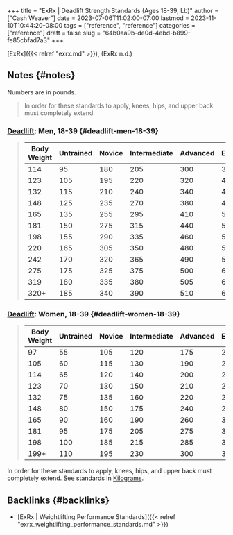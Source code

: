 +++
title = "ExRx | Deadlift Strength Standards (Ages 18-39, Lb)"
author = ["Cash Weaver"]
date = 2023-07-06T11:02:00-07:00
lastmod = 2023-11-10T10:44:20-08:00
tags = ["reference", "reference"]
categories = ["reference"]
draft = false
slug = "64b0aa9b-de0d-4ebd-b899-fe85cbfad7a3"
+++

[ExRx]({{< relref "exrx.md" >}}), (ExRx n.d.)


## Notes {#notes}

Numbers are in pounds.

> In order for these standards to apply, knees, hips, and upper back must completely extend.


### [Deadlift](https://exrx.net/WeightExercises/ErectorSpinae/BBDeadlift): Men, 18-39 {#deadlift-men-18-39}

> | Body Weight | Untrained | Novice | Intermediate | Advanced | Elite | World Record |
> |-------------|-----------|--------|--------------|----------|-------|--------------|
> | 114         | 95        | 180    | 205          | 300      | 385   | 594          |
> | 123         | 105       | 195    | 220          | 320      | 415   | 633          |
> | 132         | 115       | 210    | 240          | 340      | 440   | 629          |
> | 148         | 125       | 235    | 270          | 380      | 480   | 704          |
> | 165         | 135       | 255    | 295          | 410      | 520   | 759          |
> | 181         | 150       | 275    | 315          | 440      | 550   | 891          |
> | 198         | 155       | 290    | 335          | 460      | 565   | 880          |
> | 220         | 165       | 305    | 350          | 480      | 585   | 952          |
> | 242         | 170       | 320    | 365          | 490      | 595   | 970          |
> | 275         | 175       | 325    | 375          | 500      | 600   | 948          |
> | 319         | 180       | 335    | 380          | 505      | 610   | 939          |
> | 320+        | 185       | 340    | 390          | 510      | 615   | 1,014        |


### [Deadlift](https://exrx.net/WeightExercises/ErectorSpinae/BBDeadlift): Women, 18-39 {#deadlift-women-18-39}

> | Body Weight | Untrained | Novice | Intermediate | Advanced | Elite | World Record |
> |-------------|-----------|--------|--------------|----------|-------|--------------|
> | 97          | 55        | 105    | 120          | 175      | 230   | 349          |
> | 105         | 60        | 115    | 130          | 190      | 240   | 369          |
> | 114         | 65        | 120    | 140          | 200      | 255   | 404          |
> | 123         | 70        | 130    | 150          | 210      | 265   | 415          |
> | 132         | 75        | 135    | 160          | 220      | 275   | 435          |
> | 148         | 80        | 150    | 175          | 240      | 295   | 470          |
> | 165         | 90        | 160    | 190          | 260      | 320   | 499          |
> | 181         | 95        | 175    | 205          | 275      | 330   | 503          |
> | 198         | 100       | 185    | 215          | 285      | 350   | 506          |
> | 199+        | 110       | 195    | 230          | 300      | 365   | 554          |

In order for these standards to apply, knees, hips, and upper back must completely extend. See standards in [Kilograms](https://exrx.net/Testing/WeightLifting/DeadliftStandardsKg).


## Backlinks {#backlinks}

-   [ExRx | Weightlifting Performance Standards]({{< relref "exrx_weightlifting_performance_standards.md" >}})
